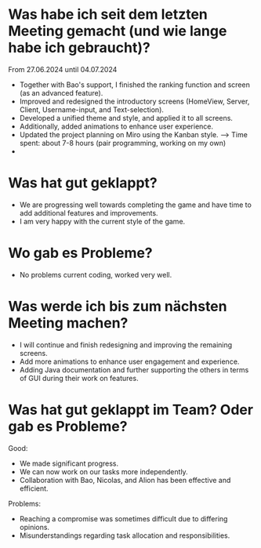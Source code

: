 # Was habe ich seit dem letzten Meeting gemacht (und wie lange habe ich gebraucht)?
From 27.06.2024 until 04.07.2024
- Together with Bao's support, I finished the ranking function and screen (as an advanced feature).
- Improved and redesigned the introductory screens (HomeView, Server, Client, Username-input, and Text-selection).
- Developed a unified theme and style, and applied it to all screens. 
- Additionally, added animations to enhance user experience.
- Updated the project planning on Miro using the Kanban style.
  --> Time spent: about 7-8 hours (pair programming, working on my own)
-
# Was hat gut geklappt?
- We are progressing well towards completing the game and have time to add additional features and improvements.
- I am very happy with the current style of the game.

# Wo gab es Probleme?
- No problems current coding, worked very well.

# Was werde ich bis zum nächsten Meeting machen?
- I will continue and finish redesigning and improving the remaining screens. 
- Add more animations to enhance user engagement and experience.
- Adding Java documentation and further supporting the others in terms of GUI during their work on features.

# Was hat gut geklappt im Team? Oder gab es Probleme?
Good:
- We made significant progress.
- We can now work on our tasks more independently.
- Collaboration with Bao, Nicolas, and Alion has been effective and efficient.

Problems:
- Reaching a compromise was sometimes difficult due to differing opinions.
- Misunderstandings regarding task allocation and responsibilities.